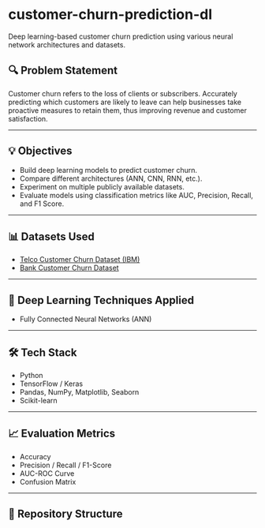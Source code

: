 # customer-churn-prediction-dl
Deep learning-based customer churn prediction using various neural network architectures and datasets.

## 🔍 Problem Statement

Customer churn refers to the loss of clients or subscribers. Accurately predicting which customers are likely to leave can help businesses take proactive measures to retain them, thus improving revenue and customer satisfaction.

---

## 💡 Objectives

- Build deep learning models to predict customer churn.
- Compare different architectures (ANN, CNN, RNN, etc.).
- Experiment on multiple publicly available datasets.
- Evaluate models using classification metrics like AUC, Precision, Recall, and F1 Score.

---

## 📊 Datasets Used

- [Telco Customer Churn Dataset (IBM)](https://www.kaggle.com/blastchar/telco-customer-churn)
- [Bank Customer Churn Dataset](https://www.kaggle.com/barelydedicated/bank-customer-churn-modeling)

---

## 🧠 Deep Learning Techniques Applied

- Fully Connected Neural Networks (ANN)

---

## 🛠️ Tech Stack

- Python
- TensorFlow / Keras
- Pandas, NumPy, Matplotlib, Seaborn
- Scikit-learn

---

## 📈 Evaluation Metrics

- Accuracy
- Precision / Recall / F1-Score
- AUC-ROC Curve
- Confusion Matrix

---

## 📂 Repository Structure

